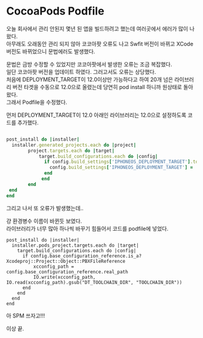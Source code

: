 # CocoaPods Podfile	


오늘 회사에서 관리 안된지 몇년 된 앱을 빌드하려고 했는데 여러곳에서 에러가 많이 나왔다.   
아무래도 오래동안 관리 되지 않아 코코아팟 오류도 나고 Swfit 버전이 바뀌고 XCode 버전도 바뀌었으니 문법에러도 발생했다.   

문법은 금방 수정할 수 있었지만 코코아팟에서 발생한 오류는 조금 복잡했다.   
일단 코코아팟 버전을 업데이트 하였다. 그러고서도 오류는 상당했다.   
처음에 DEPLOYMENT_TARGET이 12.0이상만 가능하다고 하여 20개 넘은 라이브러리 버전 타겟을 수동으로 12.0으로 올렸는데 당연히 pod install 하니까 원상태로 돌아왔다.   
그래서 Podfile을 수정했다. 

먼저 DEPLOYMENT_TARGET이 12.0 아래인 라이브러리는 12.0으로 설정하도록 코드를 추가했다.   


``` ruby

post_install do |installer|
  installer.generated_projects.each do |project|
        project.targets.each do |target|
            target.build_configurations.each do |config|
              if config.build_settings['IPHONEOS_DEPLOYMENT_TARGET'].to_f < 12.0
                config.build_settings['IPHONEOS_DEPLOYMENT_TARGET'] = '12.0'
              end
             end
        end
 end
end
```


 그리고 나서 또 오류가 발생했는데..
 
걍 환경병수 이름이 바뀐듯 보였다.   
라이브러리가 너무 많아 하나씩 바꾸기 힘들어서 코드를 podfile에 넣었다.   


```
post_install do |installer|
  installer.pods_project.targets.each do |target|
    target.build_configurations.each do |config|
      if config.base_configuration_reference.is_a? Xcodeproj::Project::Object::PBXFileReference
          xcconfig_path = config.base_configuration_reference.real_path
          IO.write(xcconfig_path, IO.read(xcconfig_path).gsub("DT_TOOLCHAIN_DIR", "TOOLCHAIN_DIR"))
      end
    end
  end
end
```

아 SPM 쓰자고!!!

이상 끝.
 
 
